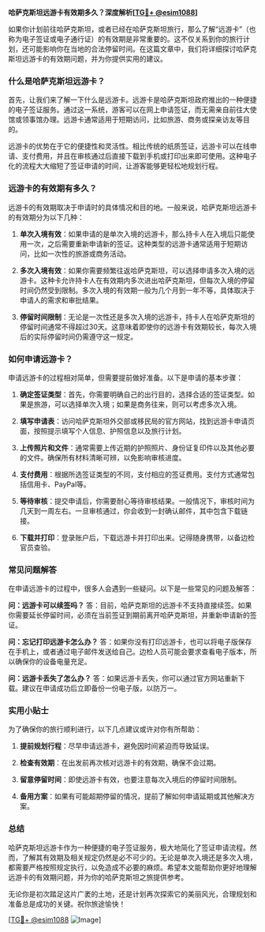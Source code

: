 **哈萨克斯坦远游卡有效期多久？深度解析[[TG💪+ @esim1088](https://t.me/s/esim1088)]**

如果你计划前往哈萨克斯坦，或者已经在哈萨克斯坦旅行，那么了解“远游卡”（也称为电子签证或电子通行证）的有效期是非常重要的。这不仅关系到你的旅行计划，还可能影响你在当地的合法停留时间。在这篇文章中，我们将详细探讨哈萨克斯坦远游卡的有效期问题，并为你提供实用的建议。

### 什么是哈萨克斯坦远游卡？

首先，让我们来了解一下什么是远游卡。远游卡是哈萨克斯坦政府推出的一种便捷的电子签证服务。通过这一系统，游客可以在网上申请签证，而无需亲自前往大使馆或领事馆办理。远游卡通常适用于短期访问，比如旅游、商务或探亲访友等目的。

远游卡的优势在于它的便捷性和灵活性。相比传统的纸质签证，远游卡可以在线申请、支付费用，并且在审核通过后直接下载到手机或打印出来即可使用。这种电子化的流程大大缩短了签证申请的时间，让游客能够更轻松地规划行程。

### 远游卡的有效期有多久？

远游卡的有效期取决于申请时的具体情况和目的地。一般来说，哈萨克斯坦远游卡的有效期分为以下几种：

1. **单次入境有效**：如果申请的是单次入境的远游卡，那么持卡人在入境后只能使用一次，之后需要重新申请新的签证。这种类型的远游卡通常适用于短期访问，比如一次性的旅游或商务活动。

2. **多次入境有效**：如果你需要频繁往返哈萨克斯坦，可以选择申请多次入境的远游卡。这种卡允许持卡人在有效期内多次进出哈萨克斯坦，但每次入境的停留时间仍然受到限制。多次入境的有效期一般为几个月到一年不等，具体取决于申请人的需求和审批结果。

3. **停留时间限制**：无论是一次性还是多次入境的远游卡，持卡人在哈萨克斯坦的停留时间通常不得超过30天。这意味着即使你的远游卡有效期较长，每次入境后的实际停留时间仍需遵守这一规定。

### 如何申请远游卡？

申请远游卡的过程相对简单，但需要提前做好准备。以下是申请的基本步骤：

1. **确定签证类型**：首先，你需要明确自己的出行目的，选择合适的签证类型。如果是旅游，可以选择单次入境；如果是商务往来，则可以考虑多次入境。

2. **填写申请表**：访问哈萨克斯坦外交部或移民局的官方网站，找到远游卡申请页面，按照提示填写个人信息、护照信息以及旅行计划。

3. **上传照片和文件**：通常需要上传近期的护照照片、身份证复印件以及其他必要的文件。确保所有材料清晰可辨，以免影响审核进度。

4. **支付费用**：根据所选签证类型的不同，支付相应的签证费用。支付方式通常包括信用卡、PayPal等。

5. **等待审核**：提交申请后，你需要耐心等待审核结果。一般情况下，审核时间为几天到一周左右。一旦审核通过，你会收到一封确认邮件，其中包含下载链接。

6. **下载并打印**：登录账户后，下载远游卡并打印出来。记得随身携带，以备边检官员查验。

### 常见问题解答

在申请远游卡的过程中，很多人会遇到一些疑问。以下是一些常见的问题及解答：

**问：远游卡可以续签吗？**
答：目前，哈萨克斯坦的远游卡不支持直接续签。如果你需要延长停留时间，必须在当前签证到期前离开哈萨克斯坦，并重新申请新的签证。

**问：忘记打印远游卡怎么办？**
答：如果你没有打印远游卡，也可以将电子版保存在手机上，或者通过电子邮件发送给自己。边检人员可能会要求查看电子版本，所以确保你的设备电量充足。

**问：远游卡丢失了怎么办？**
答：如果远游卡丢失，你可以通过官方网站重新下载。建议在申请成功后立即备份一份电子版，以防万一。

### 实用小贴士

为了确保你的旅行顺利进行，以下几点建议或许对你有所帮助：

1. **提前规划行程**：尽早申请远游卡，避免因时间紧迫而导致延误。
   
2. **检查有效期**：在出发前再次核对远游卡的有效期，确保不会过期。

3. **留意停留时间**：即使远游卡有效，也要注意每次入境后的停留时间限制。

4. **备用方案**：如果有可能超期停留的情况，提前了解如何申请延期或其他解决方案。

### 总结

哈萨克斯坦远游卡作为一种便捷的电子签证服务，极大地简化了签证申请流程。然而，了解其有效期及相关规定仍然是必不可少的。无论是单次入境还是多次入境，都需要严格按照规定执行，以免造成不必要的麻烦。希望本文能帮助你更好地理解远游卡的有效期问题，并为你的哈萨克斯坦之旅提供参考。

无论你是初次踏足这片广袤的土地，还是计划再次探索它的美丽风光，合理规划和准备总是成功的关键。祝你旅途愉快！

[[TG💪+ @esim1088](https://t.me/s/esim1088) ![Image](https://i.postimg.cc/4NQfJmqS/Snipaste-2025-05-13-00-14-12.png)]